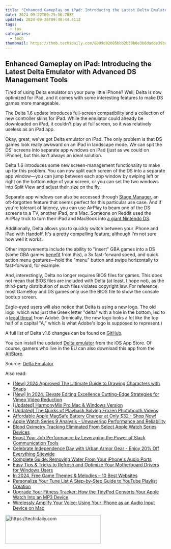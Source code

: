 ```yaml
---
title: "Enhanced Gameplay on iPad: Introducing the Latest Delta Emulator with Advanced DS Management Tools"
date: 2024-09-22T09:29:36.703Z
updated: 2024-09-26T09:40:44.411Z
tags:
  - ios
categories:
  - tech
thumbnail: https://thmb.techidaily.com/8009d92085bbb2b59b0e3b6dadde39baefbadc66eb27ccbe212107fc43a67273.jpg
---
```


## Enhanced Gameplay on iPad: Introducing the Latest Delta Emulator with Advanced DS Management Tools

Tired of using Delta emulator on your puny little iPhone? Well, Delta is now optimized for iPad, and it comes with some interesting features to make DS games more manageable.

 The Delta 1.6 update introduces full-screen compatibility and a collection of new controller skins for iPad. While the emulator could already be downloaded on iPad, it couldn't play at full screen, so it was relatively useless as an iPad app.

 Okay, great, we've got Delta emulator on iPad. The only problem is that DS games look really awkward on an iPad in landscape mode. We can spit the DS' screens into separate app windows on iPad (just as we could on iPhone), but this isn't always an ideal solution.

 Delta 1.6 introduces some new screen-management functionality to make up for this problem. You can now split each screen of the DS into a separate app window—you can jump between each app window by swiping left or right on the bottom edge of your screen, or you can set the two windows into Split View and adjust their size on the fly.

 Separate app windows can also be accessed through [Stage Manager](https://screen-activity-recording.techidaily.com/updated-2024-approved-top-12-best-tycoon-games-guaranteed-to-hook-you/), an oft-forgotten feature that seems perfect for this particular use case. And if you're tolerant of latency, you can use AirPlay to beam one of the DS screens to a TV, another iPad, or a Mac. Someone on Reddit used the AirPlay trick to turn their iPad and MacBook into [a giant Nintendo DS](https://www.reddit.com/r/Delta%5FEmulator/comments/1e3mqf7/this%5Fis%5Fsuch%5Fa%5Fgreat%5Fway%5Fto%5Fplay%5Fds%5Fgames/).

 Additionally, Delta allows you to quickly switch between your iPhone and iPad with [Handoff](https://win-solutions.techidaily.com/guide-to-correcting-windows-10-issue-0xc19001e1-for-a-stable-operating-environment/). It's a pretty compelling feature, although I'm not sure how well it works.

 Other improvements include the ability to "insert" GBA games into a DS (some GBA games [benefit](https://nintendo.fandom.com/wiki/List%5Fof%5FNintendo%5FDS%5Fgames%5Fwith%5FGBA%5Fconnectivity) from this), a 3x fast-forward speed, and quick action menu gestures—hold the "menu" button and swipe horizontally to fast-forward, for example.

 And, interestingly, Delta no longer requires BIOS files for games. This does not mean that BIOS files are included with Delta (at least, I hope not), as the third-party distribution of such files violates copyright law. For reference, most GameBoy and DS games only use the BIOS file to show the console bootup screen.

 Eagle-eyed users will also notice that Delta is using a new logo. The old logo, which was just the Greek letter "delta" with a hole in the bottom, led to a [legal threat](https://www.theverge.com/2024/5/17/24159268/delta-emulator-logo-change-app) from Adobe. (Ironically, the new logo looks a lot like the top half of a capital "A," which is what Adobe's logo is supposed to represent.)

 A full list of Delta v1.6 changes can be found on [GitHub](https://github.com/rileytestut/Delta/releases/tag/v1.6).

 You can install the updated [Delta emulator](https://apps.apple.com/us/app/delta-game-emulator/id1048524688) from the iOS App Store. Of course, gamers who live in the EU can also download this app from the [AltStore](https://fosstodon.org/@altstore/112764037770811929).

 Source: [Delta Emulator](https://github.com/rileytestut/Delta/releases/tag/v1.6)

<ins class="adsbygoogle"
     style="display:block"
     data-ad-format="autorelaxed"
     data-ad-client="ca-pub-7571918770474297"
     data-ad-slot="1223367746"></ins>

<ins class="adsbygoogle"
     style="display:block"
     data-ad-client="ca-pub-7571918770474297"
     data-ad-slot="8358498916"
     data-ad-format="auto"
     data-full-width-responsive="true"></ins>

<span class="atpl-alsoreadstyle">Also read:</span>
<div><ul>
<li><a href="https://snapchat-videos.techidaily.com/new-2024-approved-the-ultimate-guide-to-drawing-characters-with-snaps/"><u>[New] 2024 Approved The Ultimate Guide to Drawing Characters with Snaps</u></a></li>
<li><a href="https://vimeo-videos.techidaily.com/new-in-2024-elevate-editing-excellence-cutting-edge-strategies-for-vimeo-video-reduction/"><u>[New] In 2024, Elevate Editing Excellence Cutting-Edge Strategies for Vimeo Video Reduction</u></a></li>
<li><a href="https://fox-glue.techidaily.com/updated-harmonymix-pro-mac-and-windows-version/"><u>[Updated] HarmonyMix Pro Mac & Windows Version</u></a></li>
<li><a href="https://some-tips.techidaily.com/updated-the-quirks-of-playback-solving-frozen-photobooth-videos/"><u>[Updated] The Quirks of Playback Solving Frozen Photobooth Videos</u></a></li>
<li><a href="https://os-tips.techidaily.com/affordable-apple-magsafe-battery-charger-at-only-32-shop-now/"><u>Affordable Apple MagSafe Battery Charger at Only $32 - Shop Now!</u></a></li>
<li><a href="https://os-tips.techidaily.com/apple-watch-series-9-analysis-unwavering-performance-and-reliability/"><u>Apple Watch Series 9 Analysis - Unwavering Performance and Reliability</u></a></li>
<li><a href="https://os-tips.techidaily.com/blood-oximetry-tracking-eliminated-from-select-apple-watch-series-devices/"><u>Blood Oximetry Tracking Eliminated From Select Apple Watch Series Devices</u></a></li>
<li><a href="https://tech-renaissance.techidaily.com/boost-your-job-performance-by-leveraging-the-power-of-slack-communication-tools/"><u>Boost Your Job Performance by Leveraging the Power of Slack Communication Tools</u></a></li>
<li><a href="https://os-tips.techidaily.com/celebrate-independence-day-with-urban-armor-gear-enjoy-20-off-everything-sitewide/"><u>Celebrate Independence Day with Urban Armor Gear - Enjoy 20% Off Everything Sitewide</u></a></li>
<li><a href="https://os-tips.techidaily.com/complete-guide-removing-water-from-your-iphones-audio-ports/"><u>Complete Guide: Removing Water From Your iPhone's Audio Ports</u></a></li>
<li><a href="https://hardware-updates.techidaily.com/easy-tips-and-tricks-to-refresh-and-optimize-your-motherboard-drivers-for-windows-users/"><u>Easy Tips & Tricks to Refresh and Optimize Your Motherboard Drivers for Windows Users</u></a></li>
<li><a href="https://some-knowledge.techidaily.com/in-2024-free-game-themes-and-melodies-10-best-websites/"><u>In 2024, Free Game Themes & Melodies – 10 Best Websites</u></a></li>
<li><a href="https://youtube-clips.techidaily.com/personalize-your-tune-list-a-step-by-step-guide-to-youtube-playlist-creation/"><u>Personalize Your Tune List A Step-by-Step Guide to YouTube Playlist Creation</u></a></li>
<li><a href="https://os-tips.techidaily.com/upgrade-your-fitness-tracker-how-the-tinypod-converts-your-apple-watch-into-an-mp3-device/"><u>Upgrade Your Fitness Tracker: How the TinyPod Converts Your Apple Watch Into an MP3 Device</u></a></li>
<li><a href="https://os-tips.techidaily.com/wirelessly-amplify-your-voice-using-your-iphone-as-an-audio-input-device-on-mac/"><u>Wirelessly Amplify Your Voice: Using Your iPhone as an Audio Input Device on Mac</u></a></li>
</ul></div>

<!-- affiliate ads begin -->
<a href="https://aligracehair.sjv.io/c/5597632/2135369/19272" target="_top" id="2135369">
  <img src="//a.impactradius-go.com/display-ad/19272-2135369" border="0" alt="https://techidaily.com" width="300" height="90"/>
</a>
<img height="0" width="0" src="https://aligracehair.sjv.io/i/5597632/2135369/19272" style="position:absolute;visibility:hidden;" border="0" />
<!-- affiliate ads end -->

